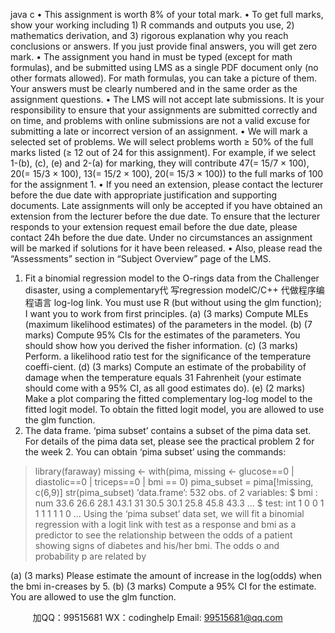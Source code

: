 java c
• This assignment is worth 8% of your total mark.
• To get full marks, show your working including 1) R commands and outputs you use, 2) mathematics derivation, and 3) rigorous explanation why you reach conclusions or answers. If you just provide final answers, you will get zero mark.
• The assignment you hand in must be typed (except for math formulas), and be submitted using LMS as a single PDF document only (no other formats allowed). For math formulas, you can take a picture of them. Your answers must be clearly numbered and in the same order as the assignment questions.
• The LMS will not accept late submissions. It is your responsibility to ensure that your assignments are submitted correctly and on time, and problems with online submissions are not a valid excuse for submitting a late or incorrect version of an assignment.
• We will mark a selected set of problems. We will select problems worth ≥ 50% of the full marks listed (≥ 12 out of 24 for this assignment). For example, if we select 1-(b), (c), (e) and 2-(a) for marking, they will contribute 47(= 15/7 × 100), 20(= 15/3 × 100), 13(= 15/2 × 100), 20(= 15/3 × 100)) to the full marks of 100 for the assignment 1.
• If you need an extension, please contact the lecturer before the due date with appropriate justification and supporting documents. Late assignments will only be accepted if you have obtained an extension from the lecturer before the due date. To ensure that the lecturer responds to your extension request email before the due date, please contact 24h before the due date. Under no circumstances an assignment will be marked if solutions for it have been released.
• Also, please read the “Assessments” section in “Subject Overview” page of the LMS.
1. Fit a binomial regression model to the O-rings data from the Challenger disaster, using a complementary代 写regression modelC/C++
代做程序编程语言 log-log link. You must use R (but without using the glm function); I want you to work from first principles.
(a) (3 marks) Compute MLEs (maximum likelihood estimates) of the parameters in the model.
(b) (7 marks) Compute 95% CIs for the estimates of the parameters. You should show how you derived the fisher information.
(c) (3 marks) Perform. a likelihood ratio test for the significance of the temperature coeffi-cient.
(d) (3 marks) Compute an estimate of the probability of damage when the temperature equals 31 Fahrenheit (your estimate should come with a 95% CI, as all good estimates do).
(e) (2 marks) Make a plot comparing the fitted complementary log-log model to the fitted logit model. To obtain the fitted logit model, you are allowed to use the glm function.
2. The data frame. ‘pima subset’ contains a subset of the pima data set. For details of the pima data set, please see the practical problem 2 for the week 2. You can obtain ‘pima subset’ using the commands:
> library(faraway)
> missing <- with(pima, missing <- glucose==0 | diastolic==0 | triceps==0 | bmi == 0)
> pima_subset = pima[!missing, c(6,9)]
> str(pima_subset)
’data.frame’: 532 obs. of 2 variables:
$ bmi : num 33.6 26.6 28.1 43.1 31 30.5 30.1 25.8 45.8 43.3 ...
$ test: int 1 0 0 1 1 1 1 1 1 0 ...
Using the ‘pima subset’ data set, we will fit a binomial regression with a logit link with test as a response and bmi as a predictor to see the relationship between the odds of a patient showing signs of diabetes and his/her bmi. The odds o and probability p are related by

(a) (3 marks) Please estimate the amount of increase in the log(odds) when the bmi in-creases by 5.
(b) (3 marks) Compute a 95% CI for the estimate.
You are allowed to use the glm function.







         
加QQ：99515681  WX：codinghelp  Email: 99515681@qq.com
